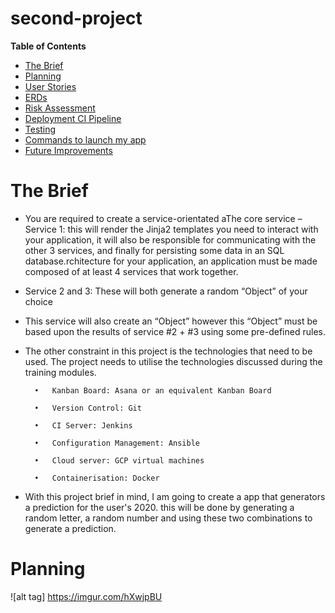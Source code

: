 # second-project
**Table of Contents**

* [The Brief](#the-brief)
* [Planning](#planning)
* [User Stories](#user-stories)
* [ERDs](#ERDs)
* [Risk Assessment](#Riks-Assessment)
* [Deployment CI Pipeline](#Dpeloyment&CI-Pipeline)
* [Testing](#Testing)
* [Commands to launch my app](#Commands-to-launch-my-app)
* [Future Improvements](#Future-Improvements)


# The Brief

- You are required to create a service-orientated aThe core service 
– Service 1: this will render the Jinja2 templates you need to interact with your application, it will also be responsible for communicating with the other 3 services, and finally for persisting some data in an SQL database.rchitecture for your application, an application must be made composed of at least 4 services that work together.
- Service 2 and 3: These will both generate a random “Object” of your choice
- This service will also create an “Object” however this “Object” must be based upon the results of service #2 + #3 using some pre-defined rules.
- The other constraint in this project is the technologies that need to be used. The project needs to utilise the technologies discussed during the training modules. 

        •	Kanban Board: Asana or an equivalent Kanban Board 

        •	Version Control: Git 

        •	CI Server: Jenkins 

        •	Configuration Management: Ansible

        •	Cloud server: GCP virtual machines 
    
        •	Containerisation: Docker 
- With this project brief in mind, I am going to create a app that generators a prediction for the user's 2020. this will be done by generating a random letter, a random number and using these two combinations to generate a prediction. 

# Planning

![alt tag] https://imgur.com/hXwjpBU


